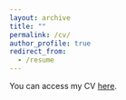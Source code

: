```yaml
---
layout: archive
title: ""
permalink: /cv/
author_profile: true
redirect_from:
  - /resume
---
```


<!-- {% include base_path %} -->
You can access my CV [here](https://drive.google.com/uc?export=download&id=1M4Ddw-cqvRw2bKFhY_ChuOIc2Iyao5y3).


<!-- Education
======
* Ph.D in Computer Sceince, George Washington University, 2022-
* B.S. in Mechanical Engineering, University of Tehran, 2017-2021 (GPA: 3.93)


Teaching Experience
======
* Teaching Assistant - Measurement Systems and Instrumentation, University of Tehran, 2021
* Teaching Assistant - Interactive Learning, Univeristy of Tehran, 2021
* Teaching Assistant - Introduction to Artificial Intelligence, Univeristy of Tehran, 2021
* Teaching Assistant - Automatic Control, Univeristy of Tehran, 2021
* Teaching Assistant - Statistics and Probability, Univeristy of Tehran, 2020 -->

<!-- Work experience
======
* Summer 2015: Research Assistant
  * Github University
  * Duties included: Tagging issues
  * Supervisor: Professor Git

* Fall 2015: Research Assistant
  * Github University
  * Duties included: Merging pull requests
  * Supervisor: Professor Hub
  
Skills
======
* Skill 1
* Skill 2
  * Sub-skill 2.1
  * Sub-skill 2.2
  * Sub-skill 2.3
* Skill 3

Publications
======
  <ul>{% for post in site.publications %}
    {% include archive-single-cv.html %}
  {% endfor %}</ul>
  
Talks
======
  <ul>{% for post in site.talks %}
    {% include archive-single-talk-cv.html %}
  {% endfor %}</ul>
  
Teaching
======
  <ul>{% for post in site.teaching %}
    {% include archive-single-cv.html %}
  {% endfor %}</ul>
  
Service and leadership
======
* Currently signed in to 43 different slack teams -->
